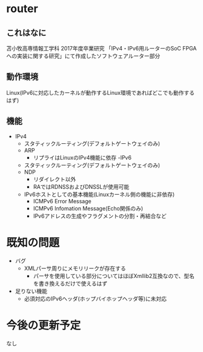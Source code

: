 # router
## これはなに
苫小牧高専情報工学科 2017年度卒業研究 「IPv4・IPv6用ルーターのSoC FPGAへの実装に関する研究」にて作成したソフトウェアルーター部分

## 動作環境
Linux(IPv6に対応したカーネルが動作するLinux環境であればどこでも動作するはず)

## 機能
- IPv4
  - スタティックルーティング(デフォルトゲートウェイのみ)
  - ARP
    - リプライはLinuxのIPv4機能に依存
-IPv6
  - スタティックルーティング(デフォルトゲートウェイのみ)
  - NDP
    - リダイレクト以外
    - RAではRDNSSおよびDNSSLが使用可能
  - IPv6ホストとしての基本機能(Linuxカーネル側の機能に非依存)
    - ICMPv6 Error Message
    - ICMPv6 Infomation Message(Echo関係のみ)
    - IPv6アドレスの生成やフラグメントの分割・再結合など

# 既知の問題
- バグ
  - XMLパーサ周りにメモリリークが存在する
    - パーサを使用している部分についてはほぼXmllib2互換なので、型名を書き換えるだけで使えるはず
- 足りない機能
  - 必須対応のIPv6ヘッダ(ホップバイホップヘッダ等)に未対応

# 今後の更新予定
なし
